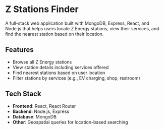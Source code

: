 # Z Stations Finder

A full-stack web application built with MongoDB, Express, React, and Node.js that helps users locate Z Energy stations, view their services, and find the nearest station based on their location.

## Features

- Browse all Z Energy stations
- View station details including services offered
- Find nearest stations based on user location
- Filter stations by services (e.g., EV charging, shop, restroom)

## Tech Stack

- **Frontend**: React, React Router
- **Backend**: Node.js, Express
- **Database**: MongoDB
- **Other**: Geospatial queries for location-based searching
